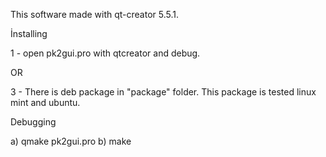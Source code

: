

This software made with qt-creator 5.5.1. 

İnstalling

1 - open pk2gui.pro with qtcreator and debug. 

OR 

3 - There is deb package in  "package" folder. This package is tested linux mint and ubuntu.

Debugging

a) qmake pk2gui.pro
b) make
    
